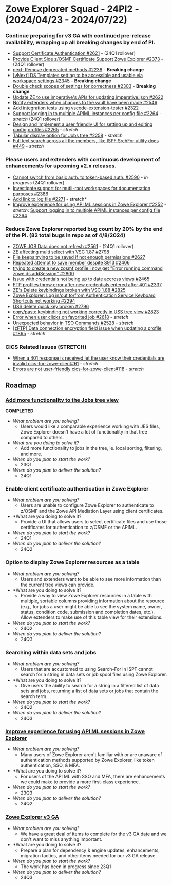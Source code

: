 # Zowe Explorer Squad - 24PI2 - (2024/04/23 - 2024/07/22)

### Continue preparing for v3 GA with continued pre-release availability, wrapping up all breaking changes by end of PI.

- [Support Certificate Authentication #2621](https://github.com/zowe/vscode-extension-for-zowe/issues/2621) - (24Q1 rollover)
- [Provide Client Side z/OSMF Certificate Support Zowe Explorer #2373](https://github.com/zowe/vscode-extension-for-zowe/issues/2373) - (24Q1 rollover)
- [next: Remove deprecated methods #2238](https://github.com/zowe/zowe-explorer-vscode/issues/2238) - **Breaking change**
- [[vNext] DS Templates setting to be accessible and usable via workspace settings #2345](https://github.com/zowe/zowe-explorer-vscode/issues/2345) - **Breaking change**
- [Double check scopes of settings for correctness #2303](https://github.com/zowe/zowe-explorer-vscode/issues/2303) - **Breaking change**
- [Update ZE to use imperative's APIs for updating imperative.json  #2622](https://github.com/zowe/zowe-explorer-vscode/issues/2622)
- [Notify extenders when changes to the vault have been made #2546](https://github.com/zowe/zowe-explorer-vscode/issues/2546)
- [Add integration tests using vscode-extension-tester #2322](https://github.com/zowe/zowe-explorer-vscode/issues/2322)
- [Support logging in to multiple APIML instances per config file #2264](https://github.com/zowe/vscode-extension-for-zowe/issues/2264) - *stretch* (24Q1 rollover)
- [Design and Implement a user friendly UI for setting up and editing config profiles #2265](https://github.com/zowe/zowe-explorer-vscode/issues/2265) - *stretch*
- [Tabular display option for Jobs tree #2258](https://github.com/zowe/zowe-explorer-vscode/issues/2258) - *stretch*
- [Full text search across all the members, like ISPF SrchFor utility does #449](https://github.com/zowe/zowe-explorer-vscode/issues/449) - *stretch*

###  Please users and extenders with continuous development of enhancements for upcoming v2.x releases.

- [Cannot switch from basic auth. to token-based auth. #2590](https://github.com/zowe/vscode-extension-for-zowe/issues/2590) - *in progress* (24Q1 rollover)
- [Investigate support for mutli-root workspaces for documentation purposes #2386](https://github.com/zowe/zowe-explorer-vscode/issues/2386)
- [Add link to log file #2271](https://github.com/zowe/zowe-explorer-vscode/issues/2271) - stretch*
- [Improve experience for using API ML sessions in Zowe Explorer #2252](https://github.com/zowe/zowe-explorer-vscode/issues/2252) - *stretch*: [Support logging in to multiple APIML instances per config file #2264](https://github.com/zowe/zowe-explorer-vscode/issues/2264)

### Reduce Zowe Explorer reported bug count by 20% by the end of the PI. (82 total bugs in repo as of 4/8/2024)

- [ZOWE JOB Data does not refresh #2561](https://github.com/zowe/vscode-extension-for-zowe/issues/2561) - (24Q1 rollover)
- [ZE affecting multi select with VSC 1.87 #2798](https://github.com/zowe/zowe-explorer-vscode/issues/2798) 
- [File keeps trying to be saved if not enough permissions #2627](https://github.com/zowe/zowe-explorer-vscode/issues/2627) 
- [Repeated attempt to save member despite S913 #2406](https://github.com/zowe/zowe-explorer-vscode/issues/2406) 
- [trying to create a new zosmf profile i now get "Error running command zowe.ds.addSession" #2800](https://github.com/zowe/zowe-explorer-vscode/issues/2800)
- [Issue with credentials not being up to date accross views #2465](https://github.com/zowe/zowe-explorer-vscode/issues/2465)  
- [FTP profiles throw error after new credentials entered after 401 #2337](https://github.com/zowe/zowe-explorer-vscode/issues/2337)  
- [ZE's Delete keybindings broken with VSC 1.88 #2825](https://github.com/zowe/zowe-explorer-vscode/issues/2825)
- [Zowe Explorer: Log in/out to/from Authentication Service Keyboard Shortcuts not working #2294](https://github.com/zowe/zowe-explorer-vscode/issues/2294)
- [USS delete quick key broken #2796](https://github.com/zowe/zowe-explorer-vscode/issues/2796)
- [copy/paste keybinding not working correctly in USS tree view #2823](https://github.com/zowe/zowe-explorer-vscode/issues/2823)
- [Error when user clicks on favorited job #2618](https://github.com/zowe/zowe-explorer-vscode/issues/2618) - *stretch*
- [Unexpected behavior in TSO Commands #2528](https://github.com/zowe/zowe-explorer-vscode/issues/2528) - *stretch*
- [[zFTP] Data connection encryption field issue when updating a profile #1865](https://github.com/zowe/zowe-explorer-vscode/issues/1865) - *stretch*

### CICS Related Issues (STRETCH)
- [When a 401 response is received let the user know their credentials are invalid cics-for-zowe-client#61](https://github.com/zowe/cics-for-zowe-client/issues/61) - *stretch*
- [Errors are not user-friendly cics-for-zowe-client#118](https://github.com/zowe/cics-for-zowe-client/issues/118) - *stretch*

## Roadmap

### [Add more functionality to the Jobs tree view](https://github.com/zowe/vscode-extension-for-zowe/issues/1597)

**COMPLETED**

- *What problem are you solving?*
  - Users would like a comparable experience working with JES files, Zowe Explorer doesn't have a lot of functionality in that tree compared to others.
- *What are you doing to solve it?*
  - Add more functionality to jobs in the tree, ie. local sorting, filtering, and more.
- *When do you plan to start the work?*
  - 23Q1
- *When do you plan to deliver the solution?*
  - 24Q1

### Enable client certificate authentication in Zowe Explorer

- *What problem are you solving?*
  - Users are unable to configure Zowe Explorer to authenticate to z/OSMF and the Zowe API Mediation Layer using client certificates.
- *What are you doing to solve it?
  - Provide a UI that allows users to select certificate files and use those certificates for authentication to z/OSMF or the APIML.
- *When do you plan to start the work?*
  - 24Q1
- *When do you plan to deliver the solution?*
  - 24Q2

### Option to display Zowe Explorer resources as a table

- *What problem are you solving?*
  - Users and extenders want to be able to see more information than the current tree views can provide.
- *What are you doing to solve it?
  - Provide a way to view Zowe Explorer resources in a table with multiple, sortable columns providing information about the resource (e.g., for jobs a user might be able to see the system name, owner, status, condition code, submission and completion dates, etc.). Allow extenders to make use of this table view for their extensions.
- *When do you plan to start the work?*
  - 24Q2
- *When do you plan to deliver the solution?*
  - 24Q3

### Searching within data sets and jobs

- *What problem are you solving?*
  - Users that are accustomed to using Search-For in ISPF cannot search for a string in data sets or job spool files using Zowe Explorer.
- *What are you doing to solve it?
  - Give users the ability to search for a string in a filtered list of data sets and jobs, returning a list of data sets or jobs that contain the search term.
- *When do you plan to start the work?*
  - 24Q2
- *When do you plan to deliver the solution?*
  - 24Q3

### [Improve experience for using API ML sessions in Zowe Explorer](https://github.com/zowe/vscode-extension-for-zowe/issues/2252)

- *What problem are you solving?*
  - Many users of Zowe Explorer aren't familiar with or are unaware of authentication methods supported by Zowe Explorer, like token authentication, SSO, & MFA. 
- *What are you doing to solve it?
  - For users of the API ML with SSO and MFA, there are enhancements we could make to provide a more first-class experience.
- *When do you plan to start the work?*
  - 23Q3
- *When do you plan to deliver the solution?*
  - 24Q2

### [Zowe Explorer v3 GA](https://github.com/zowe/zowe-explorer-vscode/milestone/119)

- *What problem are you solving?*
  -  We have a great deal of items to complete for the v3 GA date and we don't want to miss anything important.
- *What are you doing to solve it?
  - Prepare a plan for dependency & engine updates, enhancements, migration tactics, and other items needed for our v3 GA release.
- *When do you plan to start the work?*
  - The work has been in progress since 23Q1
- *When do you plan to deliver the solution?*
  - 24Q3


